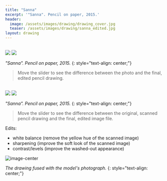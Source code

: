 ```yaml
---
title: "Sanna"
excerpt: '"Sanna". Pencil on paper, 2015.'
header:
  image: /assets/images/drawing/drawing_cover.jpg
  teaser: /assets/images/drawing/sanna_edited.jpg
layout: drawing
---
```


<br />
<div id="imageSliderHor1" class='twentytwenty-container'>
  <img src="/assets/images/drawing/sanna_photo.jpg" style="transition: none; webkit-transition: none">
  <img src="/assets/images/drawing/sanna_edited.jpg" style="transition: none; webkit-transition: none">
</div>

*"Sanna". Pencil on paper, 2015.* 
{: style="text-align: center;"}

> Move the slider to see the difference between the photo and the final, edited pencil drawing.

<br />
<div id="imageSliderHor2" class='twentytwenty-container'>
  <img src="/assets/images/drawing/sanna_scanned.jpg" style="transition: none; webkit-transition: none">
  <img src="/assets/images/drawing/sanna_edited.jpg" style="transition: none; webkit-transition: none">
</div>

*"Sanna". Pencil on paper, 2015.* 
{: style="text-align: center;"}

> Move the slider to see the difference between the original, scanned pencil drawing and the final, edited image file.

Edits:
- white balance (remove the yellow hue of the scanned image)
- sharpening (improve the soft look of the scanned image)
- contrast/levels (improve the washed-out appearance)

![image-center](/assets/images/drawing/sanna_fused.jpg)

*The drawing fused with the model's photograph.* 
{: style="text-align: center;"}
